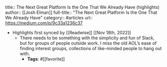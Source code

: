 title:: The Next Great Platform Is the One That We Already Have (highlights)
author:: [[Josh Elman]]
full-title:: "The Next Great Platform Is the One That We Already Have"
category:: #articles
url:: https://medium.com/p/9c33a1236c37

- Highlights first synced by [[Readwise]] [[Nov 18th, 2022]]
	- There needs to be something with the simplicity and fun of Slack, but for groups of people outside work. I miss the old AOL’s ease of finding interest groups, collections of like-minded people to hang out with.
		- **Tags**: #[[favorite]]